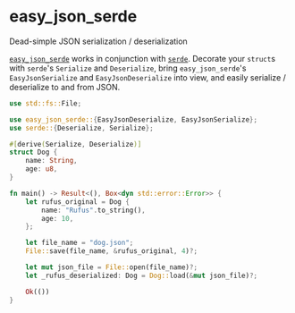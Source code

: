 # easy_json_serde

Dead-simple JSON serialization / deserialization

[`easy_json_serde`](https://crates.io/crates/easy_json_serde) works in
conjunction with [`serde`](https://crates.io/crates/serde).  Decorate your
`struct`s with `serde`'s `Serialize` and `Deserialize`, bring
`easy_json_serde`'s `EasyJsonSerialize` and `EasyJsonDeserialize` into view,
and easily serialize / deserialize to and from JSON.

```rust
use std::fs::File;

use easy_json_serde::{EasyJsonDeserialize, EasyJsonSerialize};
use serde::{Deserialize, Serialize};

#[derive(Serialize, Deserialize)]
struct Dog {
    name: String,
    age: u8,
}

fn main() -> Result<(), Box<dyn std::error::Error>> {
    let rufus_original = Dog {
        name: "Rufus".to_string(),
        age: 10,
    };

    let file_name = "dog.json";
    File::save(file_name, &rufus_original, 4)?;

    let mut json_file = File::open(file_name)?;
    let _rufus_deserialized: Dog = Dog::load(&mut json_file)?;

    Ok(())
}
```
